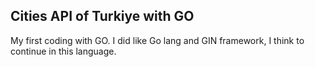## Cities API of Turkiye with GO

My first coding with GO. I did like Go lang and GIN framework, I think to continue in this language.